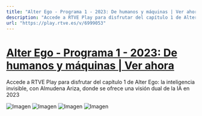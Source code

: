 ```yaml
---
title: "Alter Ego - Programa 1 - 2023: De humanos y máquinas | Ver ahora"
description: "Accede a RTVE Play para disfrutar del capítulo 1 de Alter Ego: la inteligencia invisible, con Almudena Ariza, donde se ofrece una visión dual de la IA en 2023"
url: "https://play.rtve.es/v/6999053"
---
```


# [Alter Ego - Programa 1 - 2023: De humanos y máquinas | Ver ahora](https://play.rtve.es/v/6999053)

Accede a RTVE Play para disfrutar del capítulo 1 de Alter Ego: la inteligencia invisible, con Almudena Ariza, donde se ofrece una visión dual de la IA en 2023

![Imagen](https://img2.rtve.es/v/6999053/?w=1600)
![Imagen](https://img2.rtve.es/p/176830/logo/?w=320)
![Imagen](https://img2.rtve.es/v/6999053/square/?h=400)
![Imagen](https://img2.rtve.es/v/6999053/vertical/?h=400)

